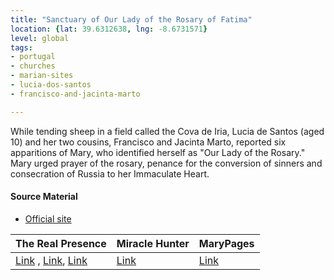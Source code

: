 ```yaml
---
title: "Sanctuary of Our Lady of the Rosary of Fatima"
location: {lat: 39.6312638, lng: -8.6731571}
level: global
tags:
- portugal
- churches
- marian-sites
- lucia-dos-santos
- francisco-and-jacinta-marto

---
```



While tending sheep in a field called the Cova de Iria, Lucia de Santos (aged 10) and her two cousins, Francisco and Jacinta Marto, reported six apparitions of Mary, who identified herself as "Our Lady of the Rosary."  Mary urged prayer of the rosary, penance for the conversion of sinners and consecration of Russia to her Immaculate Heart.

#### Source Material

* [Official site](https://www.fatima.pt/)


| The Real Presence | Miracle Hunter | MaryPages |
| --- | --- | --- |
| [Link](http://www.therealpresence.org/eucharst/misc/BVM/154_FATIMA_96x96_1.pdf) , [Link](http://www.therealpresence.org/eucharst/misc/BVM/154_FATIMA_140x96_2.pdf), [Link](http://www.therealpresence.org/eucharst/misc/BVM/154_FATIMA_96x96_3.pdf) | [Link](https://www.miraclehunter.com/marian_apparitions/approved_apparitions/fatima/index.html) | [Link](https://www.marypages.com/fatima-(portugal)-1917.html) |





